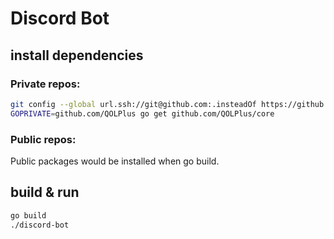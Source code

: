 Discord Bot
===========

## install dependencies

### Private repos:
```bash
git config --global url.ssh://git@github.com:.insteadOf https://github.com/
GOPRIVATE=github.com/QOLPlus go get github.com/QOLPlus/core
```

### Public repos:
Public packages would be installed when go build.

## build & run
```bash
go build
./discord-bot
```